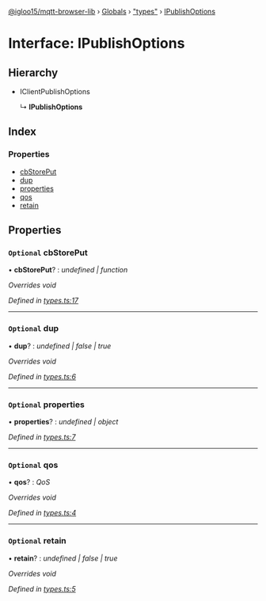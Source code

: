 [@igloo15/mqtt-browser-lib](../README.md) › [Globals](../globals.md) › ["types"](../modules/_types_.md) › [IPublishOptions](_types_.ipublishoptions.md)

# Interface: IPublishOptions

## Hierarchy

* IClientPublishOptions

  ↳ **IPublishOptions**

## Index

### Properties

* [cbStorePut](_types_.ipublishoptions.md#optional-cbstoreput)
* [dup](_types_.ipublishoptions.md#optional-dup)
* [properties](_types_.ipublishoptions.md#optional-properties)
* [qos](_types_.ipublishoptions.md#optional-qos)
* [retain](_types_.ipublishoptions.md#optional-retain)

## Properties

### `Optional` cbStorePut

• **cbStorePut**? : *undefined | function*

*Overrides void*

*Defined in [types.ts:17](https://github.com/igloo15/mqtt-browser-lib/blob/2100e8c/src/types.ts#L17)*

___

### `Optional` dup

• **dup**? : *undefined | false | true*

*Overrides void*

*Defined in [types.ts:6](https://github.com/igloo15/mqtt-browser-lib/blob/2100e8c/src/types.ts#L6)*

___

### `Optional` properties

• **properties**? : *undefined | object*

*Defined in [types.ts:7](https://github.com/igloo15/mqtt-browser-lib/blob/2100e8c/src/types.ts#L7)*

___

### `Optional` qos

• **qos**? : *QoS*

*Overrides void*

*Defined in [types.ts:4](https://github.com/igloo15/mqtt-browser-lib/blob/2100e8c/src/types.ts#L4)*

___

### `Optional` retain

• **retain**? : *undefined | false | true*

*Overrides void*

*Defined in [types.ts:5](https://github.com/igloo15/mqtt-browser-lib/blob/2100e8c/src/types.ts#L5)*
